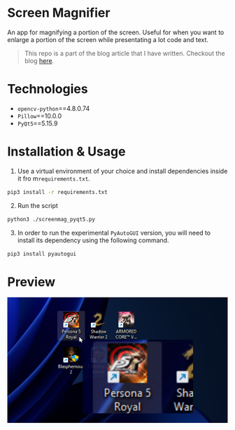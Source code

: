 # Screen Magnifier

An app for magnifying a portion of the screen. Useful for when you want to enlarge a portion of the screen while presentating a lot code and text.

> This repo is a part of the blog article that I have written. Checkout the blog [here](url).

# Technologies

- `opencv-python`==4.8.0.74
- `Pillow`==10.0.0
- `PyQt5`==5.15.9

# Installation & Usage

1. Use a virtual environment of your choice and install dependencies inside it fro m`requirements.txt`.

```bash
pip3 install -r requirements.txt
```

2. Run the script

```bash
python3 ./screenmag_pyqt5.py
```

3. In order to run the experimental `PyAutoGUI` version, you will need to install its dependency using the following command.

```bash
pip3 install pyautogui
```

# Preview
![App preview](docs/images/preview.png)
